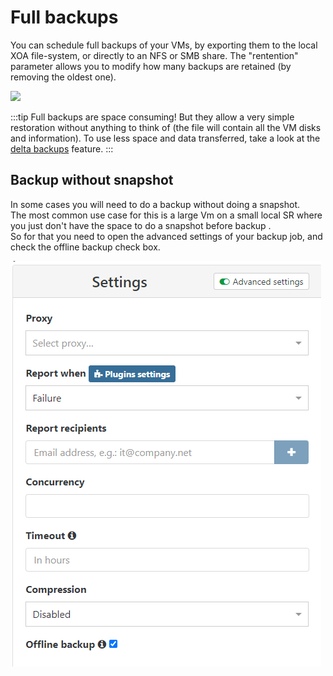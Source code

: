 # Full backups

You can schedule full backups of your VMs, by exporting them to the local XOA file-system, or directly to an NFS or SMB share. The "rentention" parameter allows you to modify how many backups are retained (by removing the oldest one).

[![](./assets/backupexample.png)](https://xen-orchestra.com/blog/backup-your-xenserver-vms-with-xen-orchestra/)

:::tip
Full backups are space consuming! But they allow a very simple restoration without anything to think of (the file will contain all the VM disks and information). To use less space and data transferred, take a look at the [delta backups](delta_backups.md) feature.
:::
## Backup without snapshot

In some cases you will need to do a backup without doing a snapshot.  
The most common use case for this is a large Vm on a small local SR where you just don't have the space to do a snapshot before backup .  
So for that you need to open the advanced settings of your backup job, and check the offline backup check box.  

![](./assets/backupnosnap.png)